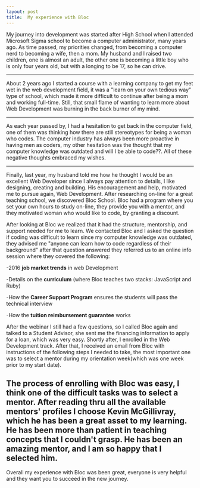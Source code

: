 ```yaml
---
layout: post
title:  My experience with Bloc
---
```


My journey into development was started after High School when I attended Microsoft Sigma school to become a computer administrator, many years ago. As time passed, my priorities changed, from becoming a computer nerd to becoming a wife, then a mom. My husband and I raised two children, one is almost an adult, the other one is becoming a little boy who is only four years old, but with a longing to be 17, so he can drive.

------------------------------------------
About 2 years ago I started a course with a learning company to get my feet wet in the web development field, it was a "learn on your own tedious way" type of school, which made it more difficult to continue after being a mom and working full-time. Still, that small flame of wanting to learn more about Web Development was burning in the back burner of my mind.

-------------------------------------------
As each year passed by, I had a hesitation to get back in the computer field, one of them was thinking how there are still stereotypes for being a woman who codes. The computer industry has always been more proactive in having men as coders, my other hesitation was the thought that my computer knowledge was outdated and will I be able to code??. All of these negative thoughts embraced my wishes.

-----------------------------------------
Finally, last year, my husband told me how he thought I would be an excellent Web Developer since I always pay attention to details, I like designing, creating and building. His encouragement and help, motivated me to pursue again, Web Development. After researching on-line for a great teaching school, we discovered Bloc School. Bloc had a program where you set your own hours to study on-line, they provide you with a mentor, and they motivated woman who would like to code, by granting a discount.



 After looking at Bloc we realized that it had the structure, mentorship, and support needed for me to learn. We contacted Bloc and I asked the question if coding was difficult to learn since my computer knowledge was outdated, they advised me "anyone can learn how to code regardless of their background" after that question answered they referred us to an online info session where they covered the following:

 -2016 **job market trends** in web Development

-Details on the **curriculum** (where Bloc teaches two stacks: JavaScript and Ruby)

-How the **Career Support Program** ensures the students will pass the technical interview

-How the **tuition reimbursement guarantee** works

After the webinar I still had a few questions, so I called Bloc again and talked to a Student Advisor, she sent me the financing information to apply for a loan, which was very easy. Shortly after, I enrolled in the Web Development track. After that, I received an email from Bloc with instructions of the following steps I needed to take, the most important one was to select a mentor during my orientation week(which was one week prior to my start date).

The process of enrolling with Bloc was easy, I think one of the difficult tasks was to select a mentor.
After reading thru all the available mentors' profiles I choose Kevin McGillivray, which he has been a great asset to my learning. He has been more than patient in teaching concepts that I couldn't grasp. He has been an amazing mentor, and I am so happy that I selected him.
---------------------------------

Overall my experience with Bloc was been great, everyone is very helpful and they want you to succeed in the new journey.
